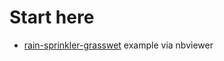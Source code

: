 
# Start here

* [rain-sprinkler-grasswet](https://nbviewer.jupyter.org/github/cs224/pybnl/blob/master/examples/000-2018-06-04-start-here-rain-sprinkler-grasswet.ipynb) example via nbviewer
